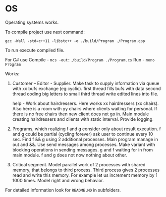# OS
Operating systems works.

To compile project use next command:

`gcc -Wall -std=c++11 -libstc++ -o ./build/Program ./Program.cpp`

To run execute compiled file.

For C# use
Compile - `mcs -out:./build/Program ./Program.cs`
Run     - `mono Program`

Works:
1. Customer – Editor - Supplier. Make task to supply information via queue with
   xx bufs exchange (eg cyclic).
   first thread fills bufs with data
   second thread coding big letters to small
   third thread write edited lines into file.

   help - Work about hairdressers. Here works xx hairdressers (xx chairs). Also
   here is a room with yy chairs where clients waiting for personal. If there is
   no free chairs then new client does not go in.
   Main module creating hairdressers and clients with static interval.
   Provide logging.
2. Programs, which realizing f and g consider only about result execution.
   f and g could be partial (cycling forever) ask user to continue every 10 sec.
   Find f && g using 2 additional processes. Main program manage in out and &&.
   Use send messages among processes. Make variant with blocking operations in
   sending messages. g and f waiting for in from main module. f and g does not
   now nothing about other.
3. Critical segment. Model parallel work of 2 processes with shared memory, that
   belongs to third process. Third process gives 2 processes read and write this
   memory. For example let us increment memory by 1 1000 times.
   Model right and wrong behavior.

For detailed information look for `README.MD` in subfolders.
